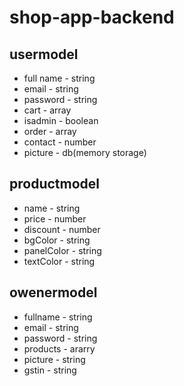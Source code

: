 # shop-app-backend

## usermodel

* full name - string
* email - string
* password - string
* cart - array
* isadmin - boolean
* order - array
* contact - number
* picture - db(memory storage)

## productmodel

* name - string
* price - number
* discount - number
* bgColor - string
* panelColor - string
* textColor - string


## owenermodel

* fullname - string
* email - string
* password - string
* products - ararry
* picture - string
* gstin - string